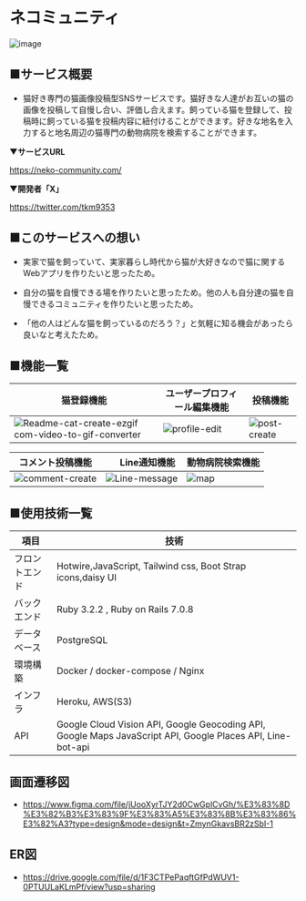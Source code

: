 # ネコミュニティ

![image](https://github.com/takuma-kamimura/NeCommunity/assets/134459703/f29bc254-0578-4370-9d48-7c537f1f5ad3)

## ■サービス概要

* 猫好き専門の猫画像投稿型SNSサービスです。猫好きな人達がお互いの猫の画像を投稿して自慢し合い、評価し合えます。飼っている猫を登録して、投稿時に飼っている猫を投稿内容に紐付けることができます。好きな地名を入力すると地名周辺の猫専門の動物病院を検索することができます。

▼**サービスURL**

https://neko-community.com/

▼**開発者「X」**

https://twitter.com/tkm9353

## ■このサービスへの想い

* 実家で猫を飼っていて、実家暮らし時代から猫が大好きなので猫に関するWebアプリを作りたいと思ったため。

* 自分の猫を自慢できる場を作りたいと思ったため。他の人も自分達の猫を自慢できるコミュニティを作りたいと思ったため。

* 「他の人はどんな猫を飼っているのだろう？」と気軽に知る機会があったら良いなと考えたため。

## ■機能一覧
| 猫登録機能| ユーザープロフィール編集機能 | 投稿機能 |
|------|------|-----|
| ![Readme-cat-create-ezgif com-video-to-gif-converter](https://github.com/takuma-kamimura/NeCommunity/assets/134459703/f85b20f7-06f1-4de3-9703-f0630ec3ca1f)| ![profile-edit](https://github.com/takuma-kamimura/NeCommunity/assets/134459703/90b210d6-f862-454e-8f98-0db6e795fef6) | ![post-create](https://github.com/takuma-kamimura/NeCommunity/assets/134459703/0b6d37a5-e664-45b3-b942-f8133058f7b4)|

| コメント投稿機能 |　 Line通知機能 | 動物病院検索機能 |
|------|------|-----|
| ![comment-create](https://github.com/takuma-kamimura/NeCommunity/assets/134459703/69dee272-4b55-4783-b908-b1d9f5a8accc)| ![Line-message](https://github.com/takuma-kamimura/NeCommunity/assets/134459703/95e27420-1a2c-4d41-a90e-6bcaffd0ebc7) |![map](https://github.com/takuma-kamimura/NeCommunity/assets/134459703/3214c64b-97f8-4968-8d74-c43e26e9df0e) |

## ■使用技術一覧


| 項目           | 技術                                                                                          |
|----------------|---------------------------------------------------------------------------------------------|
| フロントエンド | Hotwire,JavaScript, Tailwind css, Boot Strap icons,daisy Ul| 
| バックエンド  |Ruby 3.2.2 , Ruby on Rails 7.0.8| 
| データベース | PostgreSQL| 
| 環境構築    | Docker / docker-compose / Nginx | 
| インフラ     | Heroku, AWS(S3)|                
| API        |  Google Cloud Vision API,  Google Geocoding API,  Google Maps JavaScript API,  Google Places API,  Line-bot-api | 

## 画面遷移図

* https://www.figma.com/file/jUooXyrTJY2d0CwGplCvGh/%E3%83%8D%E3%82%B3%E3%83%9F%E3%83%A5%E3%83%8B%E3%83%86%E3%82%A3?type=design&mode=design&t=ZmynGkavsBR2zSbI-1

## ER図

* https://drive.google.com/file/d/1F3CTPePaqftGfPdWUV1-0PTUULaKLmPf/view?usp=sharing
